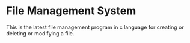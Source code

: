 # File Management System
 This is the latest file management program in c language for creating or deleting or modifying a file.
